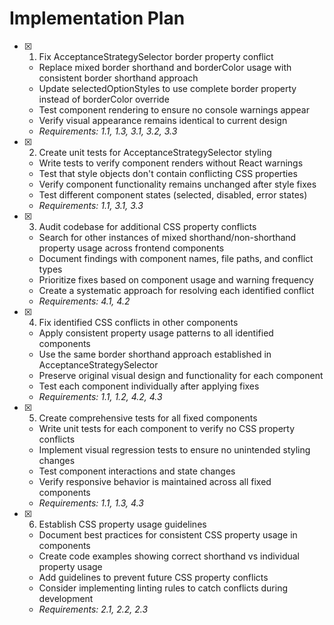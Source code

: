 # Implementation Plan

- [x] 1. Fix AcceptanceStrategySelector border property conflict



  - Replace mixed border shorthand and borderColor usage with consistent border shorthand approach
  - Update selectedOptionStyles to use complete border property instead of borderColor override
  - Test component rendering to ensure no console warnings appear
  - Verify visual appearance remains identical to current design
  - _Requirements: 1.1, 1.3, 3.1, 3.2, 3.3_

- [x] 2. Create unit tests for AcceptanceStrategySelector styling





  - Write tests to verify component renders without React warnings
  - Test that style objects don't contain conflicting CSS properties
  - Verify component functionality remains unchanged after style fixes
  - Test different component states (selected, disabled, error states)
  - _Requirements: 1.1, 3.1, 3.3_

- [x] 3. Audit codebase for additional CSS property conflicts





  - Search for other instances of mixed shorthand/non-shorthand property usage across frontend components
  - Document findings with component names, file paths, and conflict types
  - Prioritize fixes based on component usage and warning frequency
  - Create a systematic approach for resolving each identified conflict
  - _Requirements: 4.1, 4.2_

- [x] 4. Fix identified CSS conflicts in other components









  - Apply consistent property usage patterns to all identified components
  - Use the same border shorthand approach established in AcceptanceStrategySelector
  - Preserve original visual design and functionality for each component
  - Test each component individually after applying fixes
  - _Requirements: 1.1, 1.2, 4.2, 4.3_

- [x] 5. Create comprehensive tests for all fixed components





  - Write unit tests for each component to verify no CSS property conflicts
  - Implement visual regression tests to ensure no unintended styling changes
  - Test component interactions and state changes
  - Verify responsive behavior is maintained across all fixed components
  - _Requirements: 1.1, 1.3, 4.3_

- [x] 6. Establish CSS property usage guidelines







  - Document best practices for consistent CSS property usage in components
  - Create code examples showing correct shorthand vs individual property usage
  - Add guidelines to prevent future CSS property conflicts
  - Consider implementing linting rules to catch conflicts during development
  - _Requirements: 2.1, 2.2, 2.3_